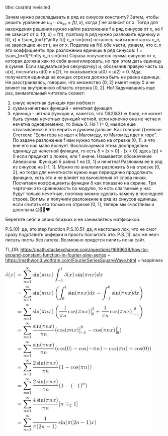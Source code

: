 title: cos(πn) revisited

Зачем нужно раскладывать в ряд из синусов константу? Затем, чтобы решить уравнение $u_{tt} - au_{xx} = f(t, x)$, когда $f$ не зависит от x. Тогда для нахождения решения нужно найти разложение f в ряд синусов от x, но f не зависит от x: f(t, x) = f(t), поэтому в ряд нужно разложить единицу и
f(t, x) = \sum_{n=1}^\infty f(t) c_n sin(πnx)
осталось найти константы c_n, не зависящие ни от t, ни от x. Поделив на f(t) обе части, узнаем, что c_n это коэффициенты при разложении единицы в ряд синусов:
1 = \sum_{n=1}^\infty c_n sin(πnx)
Справа получается сумма синусов от x, которая должна как-то себя аннигилировать, но при этом дать единицу в сумме. Если задуматься(на секундочку) и, обозначив правую часть за u(x), посчитать u(0) и u(2), то оказывается u(0) = u(2) = 0. Мда, получается единица на концах отрезка должна быть не равна единице. Не расстраиваясь, говорим, что множество {0, 2} имеет меру 0 и не влияет на внутреннюю область отрезка [0, 2].
Но! Задумавшись еще раз, внимательный читатель скажет:
1) синус нечетная функция при любом n
2) сумма нечетных функций - нечетная функция
3) единица - четная функция
и, кажется, что 1)&2)&3) => бред, не может быть сумма нечетных функций четной, если конечно она не четна и нечетна одновременно, то бишь 0. Но 1 != 0, мы все еще отказываемся в это верить и думаем дальше.
Как говорил Джейсон Стетхем: "Если гора не идет к Магомеду, то Магомед идет к горе". По задаче разложение f нам нужно только на отрезке [0, 1], а что вне его нас мало волнует. Воспользуемся этим: доопределим единицу до нечетной функции, то есть
δ = [x > 0] - [x < 0]
здесь [p] = 0 если предикат p ложен, или 1 иначе. Называется обозначение Айверсона. Функция δ равна 1 на [0, 1] и нечетна! Разложим ее в ряд из синусов на [-1, 1]. Можно по аналогии разложить δ на отрезке [0, 2], но тогда для нечетности нужно еще периодично продолжить функцию, хоть это и не влияет на вычисления от слова никак. Посчитаем коэффициенты функции δ как показано на скрине. Три черточки это сравнимость по модулю, то есть слагаемые у нас будут только нечетные, поэтому можно сделать замену в последней строке. Вот мы и получили разложение в ряд из синусов единицы, если считать его только на отрезке [0, 1], теперь мы счастливы и довольны.😉👍🏻❤

Берегите себя и своих близких и не занимайтесь матфизикой.

P.S.[0]: да, это step function
P.S.[0.5]: да, я настолько лох, что не смог сразу подставить циферки и просто посчитать это.
P.S.[1]: как же неоч писать посты без латеха. Возможно придется пилить их на сайт.

TL;DR: https://math.stackexchange.com/questions/1699638/how-to-expand-constant-function-in-fourier-sine-series + https://mathworld.wolfram.com/FourierSeriesSquareWave.html = happiness

![](/blog/static/img/z4weepDrfws.jpg)
